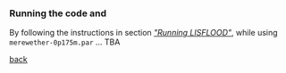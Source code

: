 ### Running the code and 

By following the instructions in section [*"Running LISFLOOD"*](), while using `merewether-0p175m.par` ... TBA

[back](/Merewether.md)
